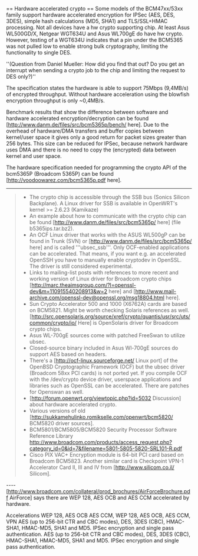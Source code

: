 == Hardware accelerated crypto == Some models of the BCM47xx/53xx family
support hardware accelerated encryption for IPSec (AES, DES, 3DES),
simple hash calculations (MD5, SHA1) and TLS/SSL+HMAC processing. Not
all devices have a hw crypto supporting chip. At least Asus WL500GD/X,
Netgear WGT634U and Asus WL700gE do have hw crypto. However, testing of
a WGT634U indicates that a pin under the BCM5365 was not pulled low to
enable strong bulk cryptography, limiting the functionality to single
DES.

''(Question from Daniel Mueller: How did you find that out? Do you get
an interrupt when sending a crypto job to the chip and limiting the
request to DES only?)''

The specification states the hardware is able to support 75Mbps
(9,4MB/s) of encrypted throughput. Without hardware acceleration using
the blowfish encryption throughput is only \~0,4MB/s.

Benchmark results that show the difference between software and hardware
accelerated encryption/decryption can be found
\[<http://www.danm.de/files/src/bcm5365p/bench/> here\]. Due to the
overhead of hardware/DMA transfers and buffer copies between kernel/user
space it gives only a good return for packet sizes greater than 256
bytes. This size can be reduced for IPSec, because network hardware uses
DMA and there is no need to copy the (encrypted) data between kernel and
user space.

The hardware specification needed for programming the crypto API of the
bcm5365P (Broadcom 5365P) can be found
\[<http://voodoowarez.com/bcm5365p.pdf> here\].

------------------------------------------------------------------------

> -   The crypto chip is accessible through the SSB bus (Sonics Silicon
>     Backplane). A Linux driver for SSB is available in OpenWRT's
>     kernel &gt;= 2.6.23 (Kamikaze)
> -   An example about how to communicate with the crypto chip can be
>     found \[<http://www.danm.de/files/src/bcm5365p/> here\] (file
>     b5365ips.tar.bz2).
> -   An OCF Linux driver that works with the ASUS WL500gP can be found
>     in Trunk (SVN) or \[<http://www.danm.de/files/src/bcm5365p/>
>     here\] and is called '''ubsec\_ssb'''. Only OCF-enabled
>     applications can be accelerated. That means, if you want e.g. an
>     accelerated OpenSSH you have to manually enable cryptodev in
>     OpenSSL. The driver is still considered experimental.
> -   Links to mailing-list posts with references to more recent and
>     working version of Linux driver for Broadcom crypto chips
>     \[<http://marc.theaimsgroup.com/?l=openssl-dev&m=110915540208913&w=2>
>     here\] and
>     \[<http://www.mail-archive.com/openssl-dev@openssl.org/msg18804.html>
>     here\].
> -   Sun Crypto Accelerator 500 and 1000 (X6762A) cards are based on
>     BCM5821. Might be worth checking Solaris references as well.
>     \[<http://src.opensolaris.org/source/xref/crypto/quantis/usr/src/uts/common/crypto/io/>
>     Here\] is OpenSolaris driver for Broadcom crypto chips.
> -   Asus WL-700gE sources come with patched FreeSwan to utilize ubsec.
> -   Closed-source binary included in Asus Wl-700gE sources do support
>     AES based on headers.
> -   There's a \[<http://ocf-linux.sourceforge.net/> Linux port\] of
>     the OpenBSD Cryptographic Framework (OCF) but the ubsec driver
>     (Broadcom 58xx PCI cards) is not ported yet. If you compile OCF
>     with the /dev/crypto device driver, userspace applications and
>     libraries such as OpenSSL can be accelerated. There are patches
>     for Openswan as well.
> -   \[<http://forum.openwrt.org/viewtopic.php?id=5032> Discussion\]
>     about hardware accelerated crypto.
> -   Various versions of old
>     \[<http://sukkamehulinko.romikselle.com/openwrt/bcm5820/> BCM5820
>     driver sources\].
> -   BCM5801/BCM5805/BCM5820 Security Processor Software Reference
>     Library
>     <http://www.broadcom.com/products/access_request.php?category_id=0&id=7&filename=5801-5805-5820-SRL101-R.pdf>
> -   Cisco PIX VAC+ Encryption module is 64-bit PCI card based on
>     Broadcom BCM5823. Another similar card is Checkpoint VPN-1
>     Accelerator Card II, III and IV from \[<http://www.silicom.co.il/>
>     Silicom\].

----\[<http://www.broadcom.com/collateral/prod_brochures/AirForceBrochure.pdf>
AirForce\] says there are WEP 128, AES OCB and AES CCM accelerated by
hardware.

Accelerations WEP 128, AES OCB AES CCM, WEP 128, AES OCB, AES CCM, VPN
AES (up to 256-bit CTR and CBC modes), DES, 3DES (CBC), HMAC-SHA1,
HMAC-MD5, SHA1 and MD5. IPSec encryption and single pass authentication.
AES (up to 256-bit CTR and CBC modes), DES, 3DES (CBC), HMAC-SHA1,
HMAC-MD5, SHA1 and MD5. IPSec encryption and single pass authentication.
